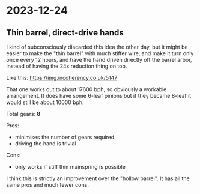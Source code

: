 # 2023-12-24

## Thin barrel, direct-drive hands

I kind of subconsciously discarded this idea the other day, but it might be easier to make the "thin barrel"
with much stiffer wire, and make it turn only once every 12 hours, and have the hand driven directly off
the barrel arbor, instead of having the 24x reduction thing on top.

Like this: https://img.incoherency.co.uk/5147

That one works out to about 17600 bph, so obviously a workable
arrangement. It does have some 6-leaf pinions but if they became
8-leaf it would still be about 10000 bph.

Total gears: **8**

Pros:

 * minimises the number of gears required
 * driving the hand is trivial

Cons:

 * only works if stiff thin mainspring is possible

I think this is strictly an improvement over the "hollow barrel".
It has all the same pros and much fewer cons.
